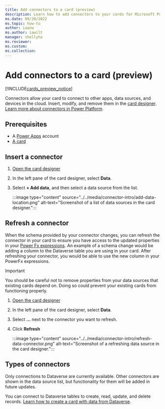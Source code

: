 ```yaml
---
title: Add connectors to a card (preview)
description: Learn how to add connectors to your cards for Microsoft Power Apps.
ms.date: 09/20/2022
ms.topic: how-to
author: iaanw
ms.author: iawilt
manager: shellyha
ms.reviewer: 
ms.custom: 
ms.collection: 
---
```


# Add connectors to a card (preview)

[!INCLUDE[cards_preview_notice](../../includes/preview-include.md)]

Connectors allow your card to connect to other apps, data sources, and devices in the cloud. Insert, modify, and remove them in the [card designer](../designer-overview.md). [Learn more about connectors in Power Platform](/connectors/connectors).

## Prerequisites

- A [Power Apps](https://powerapps.microsoft.com/) account
- [A card](../../tutorials/hello-world-card.md)

## Insert a connector

1. [Open the card designer](../designer-overview.md)
1. In the left pane of the card designer, select **Data**.
1. Select **+ Add data**, and then select a data source from the list.

    :::image type="content" source="../../media/connector-intro/add-data-location.png" alt-text="Screenshot of a list of data sources in the card designer.":::

## Refresh a connector
When the schema provided by your connector changes, you can refresh the connector in your card to ensure you have access to the updated properties in your [Power Fx expressions](/power-platform/power-fx/overview). An example of a schema change would be adding a column to the Dataverse table you are using in your card. After refreshing your connector, you would be able to use the new column in your PowerFx expressions.

> [!IMPORTANT]
> You should be careful not to remove properties from your data sources that existing cards depend on. Doing so could prevent your existing cards from functioning properly.

1. [Open the card designer](../designer-overview.md)
1. In the left pane of the card designer, select **Data**.
1. Select **...** next to the connector you want to refresh.
1. Click **Refresh**

    :::image type="content" source="../../media/connector-intro/refresh-data-connector.png" alt-text="Screenshot of a refreshing data source in the card designer.":::

## Types of connectors

Only connections to Dataverse are currently available. Other connectors are shown in the data source list, but functionality for them will be added in future updates.

You can connect to Dataverse tables to create, read, update, and delete records. [Learn how to create a card with data from Dataverse](../../tutorials/dataverse-card.md).

